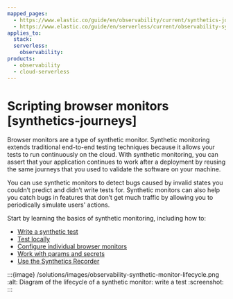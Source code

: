 ```yaml
---
mapped_pages:
  - https://www.elastic.co/guide/en/observability/current/synthetics-journeys.html
  - https://www.elastic.co/guide/en/serverless/current/observability-synthetics-journeys.html
applies_to:
  stack:
  serverless:
    observability:
products:
  - observability
  - cloud-serverless
---
```


# Scripting browser monitors [synthetics-journeys]

Browser monitors are a type of synthetic monitor. Synthetic monitoring extends traditional end-to-end testing techniques because it allows your tests to run continuously on the cloud. With synthetic monitoring, you can assert that your application continues to work after a deployment by reusing the same journeys that you used to validate the software on your machine.

You can use synthetic monitors to detect bugs caused by invalid states you couldn’t predict and didn’t write tests for. Synthetic monitors can also help you catch bugs in features that don’t get much traffic by allowing you to periodically simulate users' actions.

Start by learning the basics of synthetic monitoring, including how to:

* [Write a synthetic test](/solutions/observability/synthetics/write-synthetic-test.md)
* [Test locally](/solutions/observability/synthetics/write-synthetic-test.md#synthetics-test-locally)
* [Configure individual browser monitors](/solutions/observability/synthetics/configure-individual-browser-monitors.md)
* [Work with params and secrets](/solutions/observability/synthetics/work-with-params-secrets.md)
* [Use the Synthetics Recorder](/solutions/observability/synthetics/use-synthetics-recorder.md)

:::{image} /solutions/images/observability-synthetic-monitor-lifecycle.png
:alt: Diagram of the lifecycle of a synthetic monitor: write a test
:screenshot:
:::